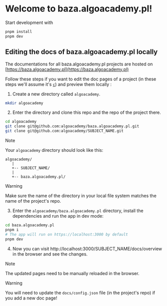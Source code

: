 # Welcome to baza.algoacademy.pl!

Start development with 

```sh
pnpm install
pnpm dev
```

## Editing the docs of baza.algoacademy.pl locally

The documentations for all baza.algoacademy.pl projects are hosted on [https://baza.algoacademy.pl](https://baza.algoacademy.pl)

Follow these steps if you want to edit the doc pages of a project (in these steps we'll assume it's [`c`](https://github.com/AlgoAcademyPL/SUBJECT_NAME)) and preview them locally :

1. Create a new directory called `algoacademy`.

```sh
mkdir algoacademy
```

2. Enter the directory and clone this repo and the repo of the project there.

```sh
cd algoacademy
git clone git@github.com:algoacademy/baza.algoacademy.pl.git
git clone git@github.com:algoacademy/SUBJECT_NAME.git
```

> [!NOTE]
> Your `algoacademy` directory should look like this:
>
> ```
> algoacademy/
>    |
>    +-- SUBJECT_NAME/
>    |
>    +-- baza.algoacademy.pl/
> ```

> [!WARNING]
> Make sure the name of the directory in your local file system matches the name of the project's repo.

3. Enter the `algoacademy/baza.algoacademy.pl` directory, install the dependencies and run the app in dev mode:

```sh
cd baza.algoacademy.pl
pnpm i
# The app will run on https://localhost:3000 by default
pnpm dev
```

4. Now you can visit http://localhost:3000/SUBJECT_NAME/docs/overview in the browser and see the changes.

> [!NOTE]
> The updated pages need to be manually reloaded in the browser.

> [!WARNING]
> You will need to update the `docs/config.json` file (in the project's repo) if you add a new doc page!
